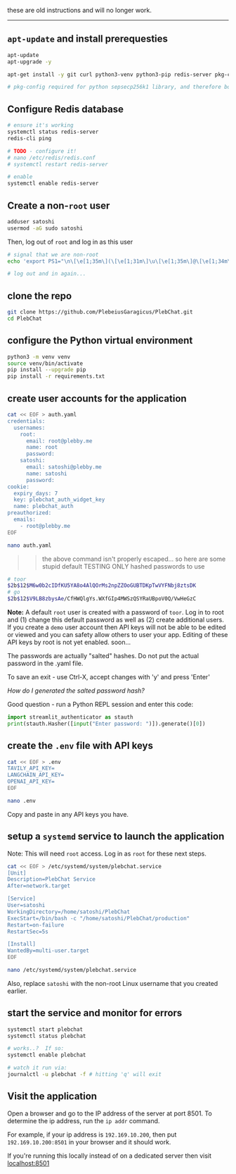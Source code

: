 these are old instructions and will no longer work.

---

## `apt-update` and install prerequesties

```sh
apt-update
apt-upgrade -y

apt-get install -y git curl python3-venv python3-pip redis-server pkg-config

# pkg-config required for python sepsecp256k1 library, and therefore bolt11 library

```

## Configure Redis database
```sh
# ensure it's working
systemctl status redis-server
redis-cli ping

# TODO - configure it!
# nano /etc/redis/redis.conf
# systemctl restart redis-server

# enable
systemctl enable redis-server

```





## Create a non-`root` user

```sh
adduser satoshi
usermod -aG sudo satoshi
```

Then, log out of `root` and log in as this user

```sh
# signal that we are non-root
echo 'export PS1="\n\[\e[1;35m\](\[\e[1;31m\]\u\[\e[1;35m\]@\[\e[1;34m\]\h\[\e[1;35m\]) [\w] \[\e[33;3m\]\A\[\e[0m\] \[\e[1;36m\]\$ \[\e[0m\]\n"' >> ~/.bashrc

# log out and in again...
```

## clone the repo

```sh
git clone https://github.com/PlebeiusGaragicus/PlebChat.git
cd PlebChat
```

## configure the Python virtual environment

```sh
python3 -m venv venv
source venv/bin/activate
pip install --upgrade pip
pip install -r requirements.txt
```

## create user accounts for the application

```sh
cat << EOF > auth.yaml
credentials:
  usernames:
    root:
      email: root@plebby.me
      name: root
      password: 
    satoshi:
      email: satoshi@plebby.me
      name: satoshi
      password: 
cookie:
  expiry_days: 7
  key: plebchat_auth_widget_key
  name: plebchat_auth
preauthorized:
  emails:
    - root@plebby.me
EOF

nano auth.yaml
```

>> the above command isn't properly escaped... so here are some stupid default TESTING ONLY hashed passwords to use

```sh
# toor
$2b$12$M6w0b2cIDfKU5YA8o4AlQOrMs2npZZOoGUBTDKpTwVYFNbj8ztsDK
# go
$2b$12$V9LB8zbysAe/CfHWQlgYs.WXfGIp4MWSzQSYRaUBpoV0Q/VwHeGzC
```

**Note:** A default `root` user is created with a password of `toor`.  Log in to root and (1) change this default password as well as (2) create additional users.  If you create a `demo` user account then API keys will not be able to be edited or viewed and you can safety allow others to user your app.  Editing of these API keys by root is not yet enabled.  soon...

The passwords are actually "salted" hashes.  Do not put the actual password in the .yaml file.

To save an exit - use Ctrl-X, accept changes with 'y' and press 'Enter'

*How do I generated the salted password hash?*

Good question - run a Python REPL session and enter this code:

```python
import streamlit_authenticator as stauth
print(stauth.Hasher([input("Enter password: ")]).generate()[0])
```

## create the `.env` file with API keys

```sh
cat << EOF > .env
TAVILY_API_KEY=
LANGCHAIN_API_KEY=
OPENAI_API_KEY=
EOF

nano .env
```

Copy and paste in any API keys you have.

## setup a `systemd` service to launch the application

Note: This will need `root` access.  Log in as `root` for these next steps.


```sh
cat << EOF > /etc/systemd/system/plebchat.service
[Unit]
Description=PlebChat Service
After=network.target

[Service]
User=satoshi
WorkingDirectory=/home/satoshi/PlebChat
ExecStart=/bin/bash -c "/home/satoshi/PlebChat/production"
Restart=on-failure
RestartSec=5s

[Install]
WantedBy=multi-user.target
EOF

nano /etc/systemd/system/plebchat.service
```

Also, replace `satoshi` with the non-root Linux username that you created earlier.

## start the service and monitor for errors

```sh
systemctl start plebchat
systemctl status plebchat

# works..?  If so:
systemctl enable plebchat

# watch it run via:
journalctl -u plebchat -f # hitting 'q' will exit
```

## Visit the application

Open a browser and go to the IP address of the server at port 8501. To determine the ip address, run the `ip addr` command.

For example, if your ip address is `192.169.10.200`, then put `192.169.10.200:8501` in your browser and it should work.

If you're running this locally instead of on a dedicated server then visit [localhost:8501](http://localhost:8501)
